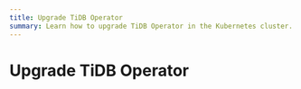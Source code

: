 ```yaml
---
title: Upgrade TiDB Operator
summary: Learn how to upgrade TiDB Operator in the Kubernetes cluster.
---
```


# Upgrade TiDB Operator

